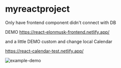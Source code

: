 # myreactproject 

Only have frontend component didn't connect with DB

DEMO 
https://react-elonmusk-frontend.netlify.app/



and a little DEMO custom and change local Calendar 

https://react-calendar-test.netlify.app/


![example-demo](https://user-images.githubusercontent.com/63074145/142377876-3f542796-92de-47bb-9384-e2265d2cd107.jpg)
